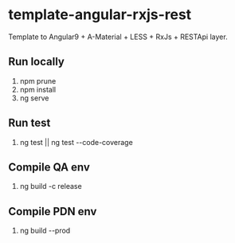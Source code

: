 # template-angular-rxjs-rest
Template to Angular9 + A-Material + LESS + RxJs + RESTApi layer.

## Run locally
1. npm prune
2. npm install
3. ng serve

## Run test
1. ng test || ng test --code-coverage

## Compile QA env
1. ng build -c release

## Compile PDN env
1. ng build --prod
